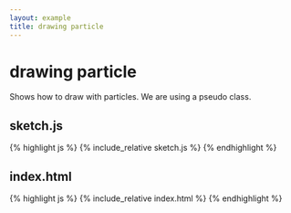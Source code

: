 ```yaml
---
layout: example
title: drawing particle
---
```

# drawing particle  

Shows how to draw with particles. We are using a pseudo class.  

## sketch.js 
{% highlight js %}
{% include_relative sketch.js %}
{% endhighlight %}
## index.html 
{% highlight js %}
{% include_relative index.html %}
{% endhighlight %}
